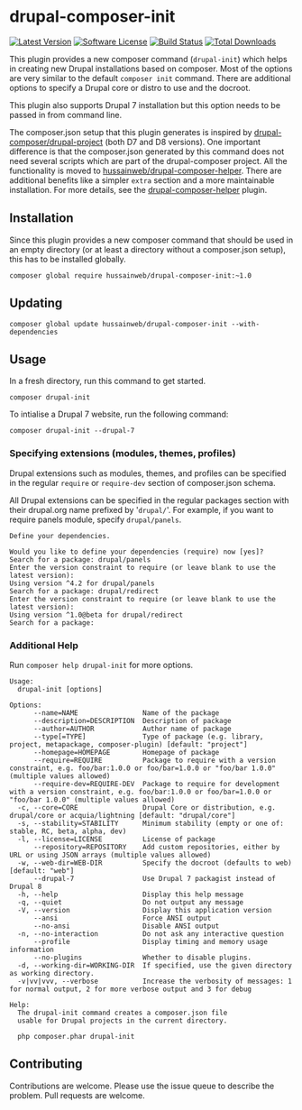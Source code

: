 # drupal-composer-init

[![Latest Version](https://img.shields.io/github/release/hussainweb/drupal-composer-init.svg?style=flat-square)](https://github.com/hussainweb/drupal-composer-init/releases)
[![Software License](https://img.shields.io/badge/license-MIT-brightgreen.svg?style=flat-square)](LICENSE.md)
[![Build Status](https://img.shields.io/travis/hussainweb/drupal-composer-init/master.svg?style=flat-square)](https://travis-ci.org/hussainweb/drupal-composer-init)
[![Total Downloads](https://img.shields.io/packagist/dt/hussainweb/drupal-composer-init.svg?style=flat-square)](https://packagist.org/packages/hussainweb/drupal-composer-init)

This plugin provides a new composer command (`drupal-init`) which helps in creating new Drupal installations based on composer. Most of the options are very similar to the default `composer init` command. There are additional options to specify a Drupal core or distro to use and the docroot.

This plugin also supports Drupal 7 installation but this option needs to be passed in from command line.

The composer.json setup that this plugin generates is inspired by [drupal-composer/drupal-project](https://github.com/drupal-composer/drupal-project) (both D7 and D8 versions). One important difference is that the composer.json generated by this command does not need several scripts which are part of the drupal-composer project. All the functionality is moved to [hussainweb/drupal-composer-helper](https://github.com/hussainweb/drupal-composer-helper). There are additional benefits like a simpler `extra` section and a more maintainable installation. For more details, see the [drupal-composer-helper](https://github.com/hussainweb/drupal-composer-helper) plugin.

## Installation

Since this plugin provides a new composer command that should be used in an empty directory (or at least a directory without a composer.json setup), this has to be installed globally.

```
composer global require hussainweb/drupal-composer-init:~1.0
```

## Updating

```
composer global update hussainweb/drupal-composer-init --with-dependencies
```

## Usage

In a fresh directory, run this command to get started.

```
composer drupal-init
```

To intialise a Drupal 7 website, run the following command:

```
composer drupal-init --drupal-7
```

### Specifying extensions (modules, themes, profiles)

Drupal extensions such as modules, themes, and profiles can be specified in the regular `require` or `require-dev` section of composer.json schema.

All Drupal extensions can be specified in the regular packages section with their drupal.org name prefixed by '`drupal/`'. For example, if you want to require panels module, specify `drupal/panels`.

```
Define your dependencies.

Would you like to define your dependencies (require) now [yes]?
Search for a package: drupal/panels
Enter the version constraint to require (or leave blank to use the latest version):
Using version ^4.2 for drupal/panels
Search for a package: drupal/redirect
Enter the version constraint to require (or leave blank to use the latest version):
Using version ^1.0@beta for drupal/redirect
Search for a package:
```

### Additional Help

Run `composer help drupal-init` for more options.

```
Usage:
  drupal-init [options]

Options:
      --name=NAME                Name of the package
      --description=DESCRIPTION  Description of package
      --author=AUTHOR            Author name of package
      --type[=TYPE]              Type of package (e.g. library, project, metapackage, composer-plugin) [default: "project"]
      --homepage=HOMEPAGE        Homepage of package
      --require=REQUIRE          Package to require with a version constraint, e.g. foo/bar:1.0.0 or foo/bar=1.0.0 or "foo/bar 1.0.0" (multiple values allowed)
      --require-dev=REQUIRE-DEV  Package to require for development with a version constraint, e.g. foo/bar:1.0.0 or foo/bar=1.0.0 or "foo/bar 1.0.0" (multiple values allowed)
  -c, --core=CORE                Drupal Core or distribution, e.g. drupal/core or acquia/lightning [default: "drupal/core"]
  -s, --stability=STABILITY      Minimum stability (empty or one of: stable, RC, beta, alpha, dev)
  -l, --license=LICENSE          License of package
      --repository=REPOSITORY    Add custom repositories, either by URL or using JSON arrays (multiple values allowed)
  -w, --web-dir=WEB-DIR          Specify the docroot (defaults to web) [default: "web"]
      --drupal-7                 Use Drupal 7 packagist instead of Drupal 8
  -h, --help                     Display this help message
  -q, --quiet                    Do not output any message
  -V, --version                  Display this application version
      --ansi                     Force ANSI output
      --no-ansi                  Disable ANSI output
  -n, --no-interaction           Do not ask any interactive question
      --profile                  Display timing and memory usage information
      --no-plugins               Whether to disable plugins.
  -d, --working-dir=WORKING-DIR  If specified, use the given directory as working directory.
  -v|vv|vvv, --verbose           Increase the verbosity of messages: 1 for normal output, 2 for more verbose output and 3 for debug

Help:
  The drupal-init command creates a composer.json file
  usable for Drupal projects in the current directory.

  php composer.phar drupal-init
```

## Contributing

Contributions are welcome. Please use the issue queue to describe the problem. Pull requests are welcome.
